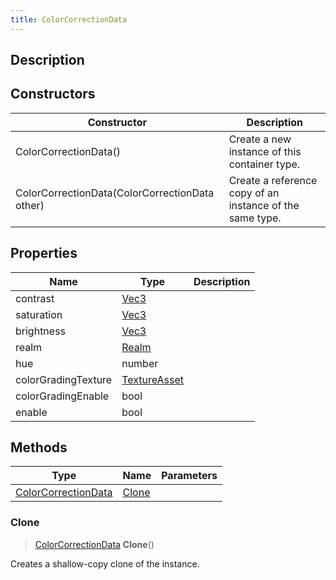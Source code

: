 ```yaml
---
title: ColorCorrectionData
---
```

## Description

## Constructors

| Constructor                                    | Description                                              |
| ---------------------------------------------- | -------------------------------------------------------- |
| ColorCorrectionData()                          | Create a new instance of this container type.            |
| ColorCorrectionData(ColorCorrectionData other) | Create a reference copy of an instance of the same type. |

## Properties

| Name                | Type                                             | Description |
| ------------------- | ------------------------------------------------ | ----------- |
| contrast            | [Vec3](/vext/ref/shared/class/vec3)                |             |
| saturation          | [Vec3](/vext/ref/shared/class/vec3)                |             |
| brightness          | [Vec3](/vext/ref/shared/class/vec3)                |             |
| realm               | [Realm](/vext/ref/fb/realm)               |             |
| hue                 | number                                           |             |
| colorGradingTexture | [TextureAsset](/vext/ref/fb/textureasset) |             |
| colorGradingEnable  | bool                                             |             |
| enable              | bool                                             |             |

## Methods

| Type                                                            | Name            | Parameters |
| --------------------------------------------------------------- | --------------- | ---------- |
| [ColorCorrectionData](/vext/ref/client/class/colorcorrectiondata) | [Clone](#clone) |            |

### Clone

> [ColorCorrectionData](/vext/ref/client/class/colorcorrectiondata) **Clone**()

Creates a shallow-copy clone of the instance.
